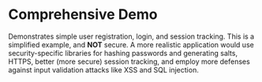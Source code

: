 # Comprehensive Demo

Demonstrates simple user registration, login, and session tracking. This is a simplified example, and **NOT** secure. A more realistic application would use security-specific libraries for hashing passwords and generating salts, HTTPS, better (more secure) session tracking, and employ more defenses against input validation attacks like XSS and SQL injection.
 